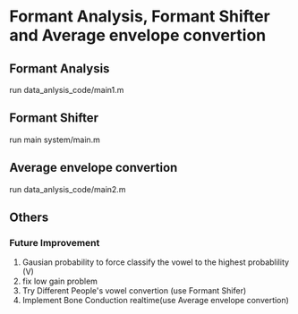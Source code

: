 # Formant Analysis, Formant Shifter and Average envelope convertion
## Formant Analysis
run data_anlysis_code/main1.m
## Formant Shifter
run main system/main.m
## Average envelope convertion
run data_anlysis_code/main2.m
## Others
### Future Improvement
1. Gausian probability to force classify the vowel to the highest probablility (V)
2. fix low gain problem
3. Try Different People's vowel convertion (use Formant Shifer)
4. Implement Bone Conduction realtime(use Average envelope convertion)

